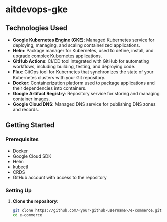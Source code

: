 # aitdevops-gke

## Technologies Used

- **Google Kubernetes Engine (GKE)**: Managed Kubernetes service for deploying, managing, and scaling containerized applications.
- **Helm**: Package manager for Kubernetes, used to define, install, and upgrade complex Kubernetes applications.
- **GitHub Actions**: CI/CD tool integrated with GitHub for automating workflows, including building, testing, and deploying code.
- **Flux**: GitOps tool for Kubernetes that synchronizes the state of your Kubernetes clusters with your Git repository.
- **Docker**: Containerization platform used to package applications and their dependencies into containers.
- **Google Artifact Registry**: Repository service for storing and managing container images.
- **Google Cloud DNS**: Managed DNS service for publishing DNS zones and records.

## Getting Started

### Prerequisites

- Docker
- Google Cloud SDK
- Helm
- kubectl
- CRDS
- GitHub account with access to the repository

### Setting Up

1. **Clone the repository**:
   ```sh
   git clone https://github.com/<your-github-username>/e-commerce.git
   cd e-commerce


